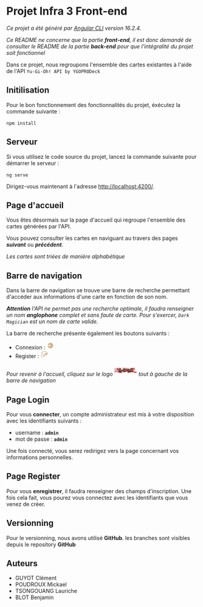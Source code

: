 # Projet Infra 3 Front-end

*Ce projet a été généré par [Angular CLI](https://github.com/angular/angular-cli) version 16.2.4.* 

*Ce README ne concerne que la partie **front-end**, il est donc demandé de consulter le README de la partie **back-end** pour que l'intégralité du projet soit fonctionnel*

Dans ce projet, nous regroupons l'ensemble des cartes existantes à l'aide de l'API `Yu-Gi-Oh! API by YGOPRODeck`


## Initilisation

Pour le bon fonctionnement des fonctionnalités du projet, éxécutez la commande suivante : 
```
npm install
```

## Serveur

Si vous utilisez le code source du projet, lancez la commande suivante pour démarrer le serveur :
```
ng serve
```
Dirigez-vous maintenant à l'adresse [http://localhost:4200/](`http://localhost:4200/`).


## Page d'accueil

Vous êtes désormais sur la page d'accueil qui regroupe l'ensemble des cartes générées par l'API.

Vous pouvez consulter les cartes en naviguant au travers des pages ***suivant*** ou ***précédent***.

*Les cartes sont triées de manière alphabétique*


## Barre de navigation

Dans la barre de navigation se trouve une barre de recherche permettant d'accéder aux informations d'une carte en fonction de son nom.

***Attention** l'API ne permet pas une recherche optimale, il faudra renseigner un nom **anglophone** complet et sans faute de carte. Pour s'exercer, `Dark Magician` est un nom de carte valide.*

La barre de recherche présente également les boutons suivants : 

* Connexion : <img src="src/assets/logo/login-logo.png" alt="logo" width="20" height="20">
* Register : <img src="src/assets/logo/sign-up-icone.png" alt="logo" width="20" height="20">


*Pour revenir à l'accueil, cliquez sur le logo* <img src="src/assets/logo/yu-gi-oh-logo.jpg" alt="logo" width="60" height="30"> *tout à gauche de la barre de navigation*

## Page Login 

Pour vous **connecter**, un compte administrateur est mis à votre disposition avec les identifiants suivants :
* username : **`admin`**
* mot de passe : **`admin`** 

Une fois connecté, vous serez redirigez vers la page concernant vos informations personnelles.

## Page Register

Pour vous **enregistrer**, il faudra renseigner des champs d'inscription. Une fois cela fait, vous pourez vous connectez avec les identifiants que vous venez de créer.

## Versionning 

Pour le versionning, nous avons utilisé **GitHub**. les branches sont visibles depuis le repository **GitHub**

## Auteurs
* GUYOT Clément
* POUDROUX Mickael
* TSONGOUANG Lauriche
* BLOT Benjamin
